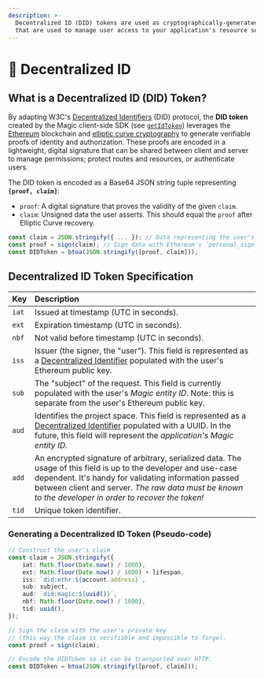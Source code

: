 ```yaml
---
description: >-
  Decentralized ID (DID) tokens are used as cryptographically-generated proofs
  that are used to manage user access to your application's resource server.
---
```


# 👤 Decentralized ID

## What is a Decentralized ID \(DID\) Token?

By adapting W3C's [Decentralized Identifiers](https://w3c-ccg.github.io/did-primer/) \(DID\) protocol, the **DID token** created by the Magic client-side SDK \(see [`getIdToken`](../client-sdk/browser-js/sdk/user-module/getidtoken.md)\) leverages the [Ethereum](https://ethereum.org/) blockchain and [elliptic curve cryptography](https://en.wikipedia.org/wiki/Elliptic-curve_cryptography) to generate  verifiable proofs of identity and authorization. These proofs are encoded in a lightweight, digital signature that can be shared between client and server to manage permissions; protect routes and resources, or authenticate users.

The DID token is encoded as a Base64 JSON string tuple representing **`[proof, claim]`**:

* `proof`: A digital signature that proves the validity of the given `claim`.
* `claim`: Unsigned data the user asserts. This should equal the `proof` after Elliptic Curve recovery.

```javascript
const claim = JSON.stringify({ ... }); // Data representing the user's access
const proof = sign(claim); // Sign data with Ethereum's `personal_sign` method
const DIDToken = btoa(JSON.stringify([proof, claim]));
```

## Decentralized ID Token Specification

| Key | Description |
| :--- | :--- |
| `iat` | Issued at timestamp \(UTC in seconds\). |
| `ext` | Expiration timestamp \(UTC in seconds\). |
| `nbf` | Not valid before timestamp \(UTC in seconds\). |
| `iss` | Issuer \(the signer, the "user"\). This field is represented as a [Decentralized Identifier](https://w3c-ccg.github.io/did-primer/#the-format-of-a-did) populated with the user's Ethereum public key. |
| `sub` | The "subject" of the request. This field is currently populated with the user's _Magic entity ID_. Note: this is separate from the user's Ethereum public key. |
| `aud` | Identifies the project space. This field is represented as a [Decentralized Identifier](https://w3c-ccg.github.io/did-primer/#the-format-of-a-did) populated with a UUID. In the future, this field will represent the _application's Magic entity ID._ |
| `add` | An encrypted signature of arbitrary, serialized data. The usage of this field is up to the developer and use-case dependent. It's handy for validating information passed between client and server. _The  raw data must be known to the developer in order to recover the token!_ |
| `tid` | Unique token identifier. |

### Generating a Decentralized ID Token \(Pseudo-code\)

```typescript
// Construct the user's claim
const claim = JSON.stringify({
    iat: Math.floor(Date.now() / 1000),
    ext: Math.floor(Date.now() / 1000) + lifespan,
    iss: `did:ethr:${account.address}`,
    sub: subject,
    aud: `did:magic:${uuid()}`,
    nbf: Math.floor(Date.now() / 1000),
    tid: uuid(),
});

// Sign the claim with the user's private key
// (this way the claim is verifiable and impossible to forge).
const proof = sign(claim);

// Encode the DIDToken so it can be transported over HTTP.
const DIDToken = btoa(JSON.stringify([proof, claim]));
```

